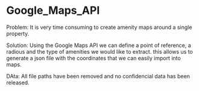 # Google_Maps_API

Problem: It is very time consuming to create amenity maps around a single property.

Solution: Using the Google Maps API we can define a point of reference, a radious and the type of amenities we would like to extract. this allows us to generate a json file with the coordinates that we can easily import into maps.

DAta: All file paths have been removed and no confidencial data has been released.
